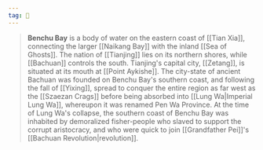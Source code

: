 ```yaml
---
tag: 🌊
---
```

> **Benchu Bay** is a body of water on the eastern coast of [[Tian Xia]], connecting the larger [[Naikang Bay]] with the inland [[Sea of Ghosts]]. The nation of [[Tianjing]] lies on its northern shores, while [[Bachuan]] controls the south. Tianjing's capital city, [[Zetang]], is situated at its mouth at [[Point Aykishe]].
> The city-state of ancient Bachuan was founded on Benchu Bay's southern coast, and following the fall of [[Yixing]], spread to conquer the entire region as far west as the [[Szaezan Crags]] before being absorbed into [[Lung Wa|Imperial Lung Wa]], whereupon it was renamed Pen Wa Province. At the time of Lung Wa's collapse, the southern coast of Benchu Bay was inhabited by demoralized fisher-people who slaved to support the corrupt aristocracy, and who were quick to join [[Grandfather Pei]]'s [[Bachuan Revolution|revolution]].









